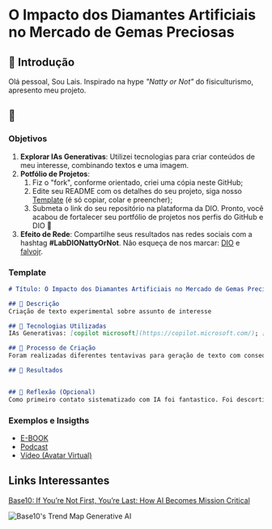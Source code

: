 # O Impacto dos Diamantes Artificiais no Mercado de Gemas Preciosas

## 🚀 Introdução

> 

Olá pessoal, Sou Lais.  Inspirado na hype _"Natty or Not"_ do fisiculturismo, apresento meu projeto.

## 🎯 

### Objetivos

1. **Explorar IAs Generativas**: Utilizei tecnologias para criar conteúdos de meu interesse, combinando textos e uma imagem.
1. **Potfólio de Projetos**:
    1. Fiz o "fork", conforme orientado, criei uma cópia neste GitHub;
    2. Edite seu README com os detalhes do seu projeto, siga nosso [Template](#template) (é só copiar, colar e preencher);
    3. Submeta o link do seu repositório na plataforma da DIO. Pronto, você acabou de fortalecer seu portfólio de projetos nos perfis do GitHub e DIO 🚀
1. **Efeito de Rede**: Compartilhe seus resultados nas redes sociais com a hashtag **#LabDIONattyOrNot**. Não esqueça de nos marcar: [DIO](https://www.linkedin.com/school/dio-makethechange) e [falvojr](https://www.linkedin.com/in/falvojr).

### Template

```markdown
# Título: O Impacto dos Diamantes Artificiais no Mercado de Gemas Preciosas

## 📒 Descrição
Criação de texto experimental sobre assunto de interesse

## 🤖 Tecnologias Utilizadas
IAs Generativas: [copilot microsoft](https://copilot.microsoft.com/); [Gemini google](https://gemini.google.com/); [Gamma] (https://gamma.app) e [Fotor](https://www.fotor.com) 

## 🧐 Processo de Criação
Foram realizadas diferentes tentavivas para geração de texto com consequentes ajustes de prompt para observar os resultados. Posteriormente o texto foi formatado e realizada pesquisa de uma figura a ser adicionada.

## 🚀 Resultados


## 💭 Reflexão (Opcional)
Como primeiro contato sistematizado com IA foi fantastico. Foi descortinado um panorâma totalmente novo, surpreendente, cheio de grandes possibilidades a explorar.
```

### Exemplos e Insigths

- [E-BOOK](/exemplos/E-BOOK.md)
- [Podcast](/exemplos/PODCAST.md)
- [Vídeo (Avatar Virtual)](/exemplos/VIDEO.md)

## Links Interessantes

[Base10: If You’re Not First, You’re Last: How AI Becomes Mission Critical](https://base10.vc/post/generative-ai-mission-critical/)

![Base10's Trend Map Generative AI](https://github.com/digitalinnovationone/lab-natty-or-not/assets/730492/f4df26e8-f8f7-4419-8252-c69d73ea930c)

